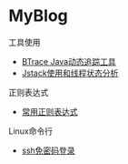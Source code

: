 # MyBlog

工具使用

 - [BTrace Java动态追踪工具](https://github.com/HuangZhiAn/MyBlog/blob/master/Btrace%26Jstack/BTrace%20Java%E5%8A%A8%E6%80%81%E8%BF%BD%E8%B8%AA%E5%B7%A5%E5%85%B7.md)
 - [Jstack使用和线程状态分析](https://github.com/HuangZhiAn/MyBlog/blob/master/Btrace%26Jstack/Jstack%E4%BD%BF%E7%94%A8%E5%92%8C%E7%BA%BF%E7%A8%8B%E7%8A%B6%E6%80%81%E5%88%86%E6%9E%90.md)

正则表达式

 - [常用正则表达式](https://github.com/HuangZhiAn/MyBlog/blob/master/regex/%E5%B8%B8%E7%94%A8%E6%AD%A3%E5%88%99%E8%A1%A8%E8%BE%BE%E5%BC%8F.md)

Linux命令行

 - [ssh免密码登录]()

<!--stackedit_data:
eyJoaXN0b3J5IjpbLTEwNTc1MTg3MzcsMTUwMjAwOTAzMiwtND
QwNjkxNDg1XX0=
-->